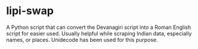 # lipi-swap
A Python script that can convert the Devanagiri script into a Roman English script for easier used. Usually helpful while scraping Indian data, especially names, or places. Unidecode has been used for this purpose. 
